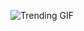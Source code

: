 ![Trending GIF](https://media2.giphy.com/media/v1.Y2lkPThiYjIxNzcyM3VkenB5dDIxNDUwYWdsNmVlMG1lejh3MXg5NGd0dmluMGY4aDEwYiZlcD12MV9naWZzX3NlYXJjaCZjdD1n/wQAbcl6iDnawokpLj9/giphy.gif)
